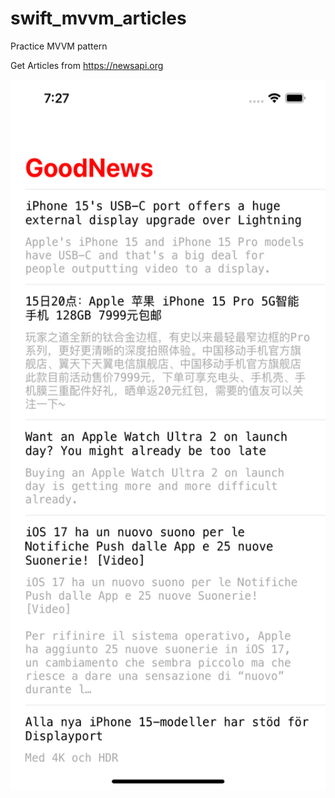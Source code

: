 # swift_mvvm_articles

Practice MVVM pattern

Get Articles from https://newsapi.org


<img src="https://github.com/traunguyentvt/swift_mvvm_articles/blob/main/screenshot.png" width="640" height="1136"> 
